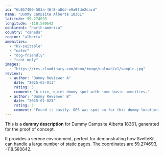 ```yaml
---
id: "6b057406-503a-46f8-a8dd-e9a9fde2dacd"
name: "Dummy Campsite Alberta 18361"
latitude: 59.274693
longitude: -118.580642
continent: "north-america"
country: "canada"
region: "alberta"
amenities:
  - "RV-suitable"
  - "water"
  - "dog-friendly"
  - "tent-only"
images:
  - "https://res.cloudinary.com/demo/image/upload/v1/sample.jpg"
reviews:
  - author: "Dummy Reviewer A"
    date: "2025-03-011"
    rating: 5
    comment: "A nice, quiet dummy spot with some basic amenities."
  - author: "Dummy Reviewer B"
    date: "2025-02-023"
    rating: 3
    comment: "Found it easily. GPS was spot on for this dummy location."
---
```


This is a **dummy description** for Dummy Campsite Alberta 18361, generated for the proof of concept.

It provides a serene environment, perfect for demonstrating how SvelteKit can handle a large number of static pages. The coordinates are 59.274693, -118.580642.
